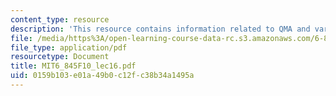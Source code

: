 ```yaml
---
content_type: resource
description: 'This resource contains information related to QMA and variants. '
file: /media/https%3A/open-learning-course-data-rc.s3.amazonaws.com/6-845-quantum-complexity-theory-fall-2010/0159b103e01a49b0c12fc38b34a1495a_MIT6_845F10_lec16.pdf
file_type: application/pdf
resourcetype: Document
title: MIT6_845F10_lec16.pdf
uid: 0159b103-e01a-49b0-c12f-c38b34a1495a
---
```

